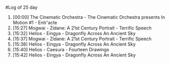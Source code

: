 #Log of 25 day

1. [00:00] The Cinematic Orchestra - The Cinematic Orchestra presents In Motion #1 - Entr'acte
1. [15:27] Mogwai - Zidane: A 21st Century Portrait - Terrific Speech
1. [15:32] Helios - Eingya - Dragonfly Across An Ancient Sky
1. [15:37] Mogwai - Zidane: A 21st Century Portrait - Terrific Speech
1. [15:38] Helios - Eingya - Dragonfly Across An Ancient Sky
1. [15:40] Helios - Caesura - Fourteen Drawings
1. [15:42] Helios - Eingya - Dragonfly Across An Ancient Sky
